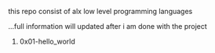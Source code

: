 this repo consist of alx low level programming languages

...full information will updated after i am done with the project

1. 0x01-hello_world
